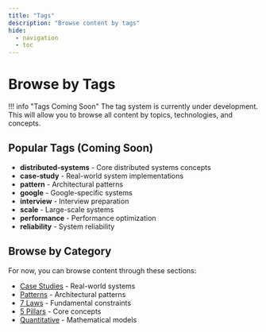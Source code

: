 ```yaml
---
title: "Tags"
description: "Browse content by tags"
hide:
  - navigation
  - toc
---
```


# Browse by Tags

!!! info "Tags Coming Soon"
    The tag system is currently under development. This will allow you to browse all content by topics, technologies, and concepts.

## Popular Tags (Coming Soon)

- **distributed-systems** - Core distributed systems concepts
- **case-study** - Real-world system implementations
- **pattern** - Architectural patterns
- **google** - Google-specific systems
- **interview** - Interview preparation
- **scale** - Large-scale systems
- **performance** - Performance optimization
- **reliability** - System reliability

## Browse by Category

For now, you can browse content through these sections:

- [Case Studies](../case-studies/index.md) - Real-world systems
- [Patterns](../patterns/index.md) - Architectural patterns
- [7 Laws](../part1-axioms/index.md) - Fundamental constraints
- [5 Pillars](../part2-pillars/index.md) - Core concepts
- [Quantitative](../quantitative/index.md) - Mathematical models